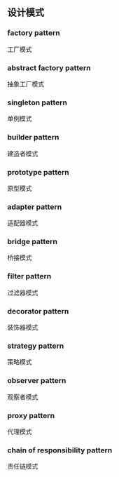 ## 设计模式

### factory pattern
工厂模式

### abstract factory pattern
抽象工厂模式

### singleton pattern
单例模式

### builder pattern
建造者模式

### prototype pattern
原型模式

### adapter pattern
适配器模式

### bridge pattern
桥接模式

### filter pattern
过滤器模式

### decorator pattern
装饰器模式

### strategy pattern
策略模式

### observer pattern
观察者模式

### proxy pattern
代理模式

### chain of responsibility pattern
责任链模式